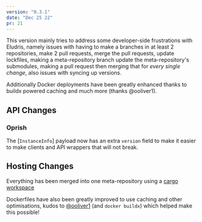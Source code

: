 ```yaml
---
version: "0.3.1"
date: "Dec 25 22"
pr: 21
---
```


This version mainly tries to address some developer-side frustrations with Eludris,
namely issues with having to make a branches in at least 2 repositories, make 2 pull
requests, merge the pull requests, update lockfiles, making a meta-repository branch
update the meta-repository's submodules, making a pull request then merging that
for _every single change_, also issues with syncing up versions.

Additionally Docker deployments have been greatly enhanced thanks to buildx powered
caching and much more (thanks @ooliver1).

## API Changes

### Oprish

The [`InstanceInfo`] payload now has an extra `version`
field to make it easier to make clients and API wrappers that will not break.

## Hosting Changes

Everything has been merged into one meta-repository using a [cargo workspace](https://doc.rust-lang.org/cargo/reference/workspaces.html)

Dockerfiles have also been greatly improved to use caching and other optimisations,
kudos to [@ooliver1](https://github.com/ooliver1) (and `docker buildx`) which helped
make this possible!
